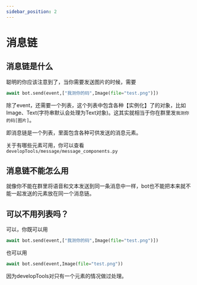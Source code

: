 ```yaml
---
sidebar_position: 2
---
```

# 消息链
## 消息链是什么
聪明的你应该注意到了，当你需要发送图片的时候，需要
```python
await bot.send(event,["我测你的码",Image(file="test.png")])
```
除了event，还需要一个列表，这个列表中包含各种【实例化】了的对象，比如Image、Text(字符串默认会处理为Text对象)。这其实就相当于你在群里发`我测你的码[图片]`。

即消息链是一个列表，里面包含各种可供发送的消息元素。

关于有哪些元素可用，你可以查看`developTools/message/message_components.py`
## 消息链不能怎么用
就像你不能在群里将语音和文本发送到同一条消息中一样，bot也不能把本来就不能一起发送的元素放在同一个消息链。
## 可以不用列表吗？
可以，你既可以用
```python
await bot.send(event,["我测你的码",Image(file="test.png")])
```
也可以用
```python
await bot.send(event,Image(file="test.png"))
```
因为developTools对只有一个元素的情况做过处理。